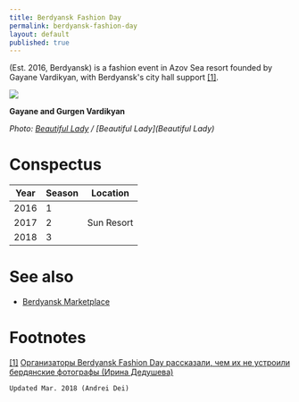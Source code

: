 ```yaml
---
title: Berdyansk Fashion Day
permalink: berdyansk-fashion-day
layout: default
published: true
---
```

(Est. 2016, Berdyansk) is a fashion event in Azov Sea resort founded by Gayane Vardikyan, with Berdyansk's city hall support <span id="a1">[\[1\]](#f1)</span>.

![](http://beautiful-lady.com.ua/images/news/2017/05/gajaneGurgen.jpg)

**Gayane and Gurgen  Vardikyan**

*Photo: [Beautiful Lady](/photographer-name-page) / [Beautiful Lady](Beautiful Lady)*

# Conspectus

|Year|Season|Location|
|----|-----|---|
|2016|1||
|2017|2|Sun Resort|
|2018|3||

# See also

+ [Berdyansk Marketplace](berdyansk-marketplace)


# Footnotes

[[1]](#a1) <span id="f1"></span> [Организаторы Berdyansk Fashion Day рассказали, чем их не устроили бердянские фотографы (Ирина Дедушева)](http://pro.berdyansk.biz/content.php?id=44420)

`Updated Mar. 2018 (Andrei Dei)`
